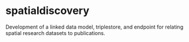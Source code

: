 # spatialdiscovery
Development of a linked data model, triplestore, and endpoint for relating spatial research datasets to publications.
